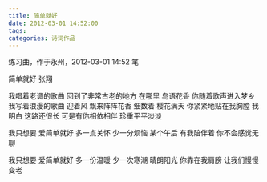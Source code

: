 ```yaml
---
title: 简单就好
date: 2012-03-01 14:52:00
tags:
categories: 诗词作品
---
```


练习曲，作于永州，2012-03-01 14:52 笔

<!-- more -->

<p class="poem">
简单就好
张翔

我唱着老调的歌曲
回到了非常古老的地方
在哪里 鸟语花香
你随着歌声进入梦乡
我写着浪漫的歌曲
迎着风 飘来阵阵花香
细数着 樱花满天
你紧紧地贴在我胸膛
我明白
这路还很长
可是有你相依相伴
珍重平平淡淡

我只想要 爱简单就好
多一点关怀
少一分烦恼
某个午后 有我陪伴着
你不会感觉无聊

我只想要 爱简单就好
多一份温暖
少一次寒潮
晴朗阳光 你靠在我肩膀
让我们慢慢变老

</p>
